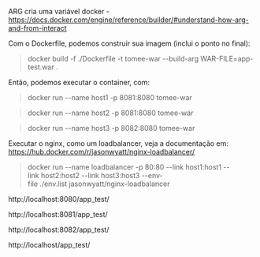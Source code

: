 ARG cria uma variável docker - https://docs.docker.com/engine/reference/builder/#understand-how-arg-and-from-interact



Com o Dockerfile, podemos construir sua imagem (inclui o ponto no final):
> docker build -f ./Dockerfile -t tomee-war --build-arg WAR-FILE=app-test.war .


Então, podemos executar o container, com:
> docker run --name host1 -p 8081:8080 tomee-war  

> docker run --name host2 -p 8081:8080 tomee-war  

> docker run --name host3 -p 8082:8080 tomee-war  


Executar o nginx, como um loadbalancer, veja a documentação em: https://hub.docker.com/r/jasonwyatt/nginx-loadbalancer/

> docker run --name loadbalancer -p 80:80 --link host1:host1 --link host2:host2 --link host3:host3 --env-file ./env.list jasonwyatt/nginx-loadbalancer  



http://localhost:8080/app_test/

http://localhost:8081/app_test/

http://localhost:8082/app_test/

http://localhost/app_test/

